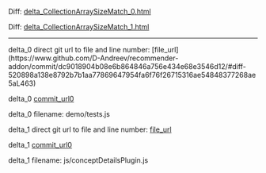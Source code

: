 Diff: [delta_CollectionArraySizeMatch_0.html](./delta_CollectionArraySizeMatch_0.html)

Diff: [delta_CollectionArraySizeMatch_1.html](./delta_CollectionArraySizeMatch_1.html)

<hr>
delta_0 direct git url to file and line number: [file_url](https://www.github.com/D-Andreev/recommender-addon/commit/dc9018904b08e6b864846a756e434e68e3546d12/#diff-520898a138e8792b7b1aa77869647954fa6f76f26715316ae54848377268ae5aL463)

delta_0 [commit_url0](https://www.github.com/D-Andreev/recommender-addon/commit/dc9018904b08e6b864846a756e434e68e3546d12)

delta_0 filename: demo/tests.js



delta_1 direct git url to file and line number: [file_url](https://www.github.com/IHTSDO/snomed-interaction-components/commit/bdb13946bf4b810073557fd8b814fd4d5967d1c7/#diff-8c4c651e9aef3b4de0519a5418f32d3487f9fdd40c2ef17d5ff35289695535cfL1570)

delta_1 [commit_url0](https://www.github.com/IHTSDO/snomed-interaction-components/commit/bdb13946bf4b810073557fd8b814fd4d5967d1c7)

delta_1 filename: js/conceptDetailsPlugin.js



